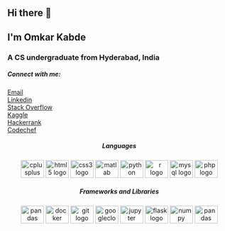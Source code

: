 <h2 align="left">Hi there 👋</h1>
<h2 align="left">I'm Omkar Kabde</h1>
<h3 align="left">A CS undergraduate from Hyderabad, India</h3>
<h5 align="left">Connect with me:</h3>
<p align="left">
<a href="omkarkabde@gmail.com" target="blank">Email</a><br>
<a href="https://linkedin.com/in/omkar-kabde-1a668025b" target="blank">Linkedin</a><br>
<a href="https://stackoverflow.com/users/21066377" target="blank">Stack Overflow</a><br>
<a href="https://kaggle.com/omkar334" target="blank">Kaggle</a><br>
<a href="https://www.hackerrank.com/omkar334" target="blank">Hackerrank</a><br>
 <a href="https://www.codechef.com/users/omkar334" target="blank">Codechef</a>
  

</p>
<!--

<div align="center">
  <img src="https://github-readme-stats.vercel.app/api?username=omkar-334&hide_title=false&hide_rank=false&show_icons=true&include_all_commits=true&count_private=true&disable_animations=false&theme=dracula&locale=en&hide_border=false&order=1" height="150" alt="stats graph"  />
  <img src="https://github-readme-stats.vercel.app/api/top-langs?username=omkar-334&locale=en&hide_title=false&layout=compact&card_width=320&langs_count=5&theme=dracula&hide_border=false&order=2" height="150" alt="languages graph"  />
</div>
###
-->
<h5 align="center">Languages</h3>
<div align="center">
  <img src="https://cdn.jsdelivr.net/gh/devicons/devicon/icons/cplusplus/cplusplus-original.svg" height="40" width="52" alt="cplusplus logo"  />
  <img src="https://cdn.jsdelivr.net/gh/devicons/devicon/icons/html5/html5-original.svg" height="40" width="52" alt="html5 logo"  />
  <img src="https://cdn.jsdelivr.net/gh/devicons/devicon/icons/css3/css3-original.svg" height="40" width="52" alt="css3 logo"  />
  <img src="https://cdn.jsdelivr.net/gh/devicons/devicon/icons/matlab/matlab-original.svg" height="40" width="52" alt="matlab logo"  />
  <img src="https://cdn.jsdelivr.net/gh/devicons/devicon/icons/python/python-original.svg" height="40" width="52" alt="python logo"  />
  <img src="https://cdn.jsdelivr.net/gh/devicons/devicon/icons/r/r-original.svg" height="40" width="52" alt="r logo"  />
  <img src="https://cdn.jsdelivr.net/gh/devicons/devicon/icons/mysql/mysql-original.svg" height="40" width="52" alt="mysql logo"  />
  <img src="https://cdn.jsdelivr.net/gh/devicons/devicon/icons/php/php-original.svg" height="40" width="52" alt="php logo"  />

  
</div>
<h5 align="center">Frameworks and Libraries</h3>
<div align="center">
 <img src="https://cdn.jsdelivr.net/gh/devicons/devicon/icons/arduino/arduino-original.svg" height="40" width="52" alt="pandas logo"  />
<img src="https://cdn.jsdelivr.net/gh/devicons/devicon/icons/docker/docker-original.svg" height="40" width="52" alt="docker logo"  />
<img src="https://cdn.jsdelivr.net/gh/devicons/devicon/icons/git/git-original.svg" height="40" width="52" alt="git logo"  />
<img src="https://cdn.jsdelivr.net/gh/devicons/devicon/icons/googlecloud/googlecloud-original.svg" height="40" width="52" alt="googlecloud logo"  />
<img src="https://cdn.jsdelivr.net/gh/devicons/devicon/icons/jupyter/jupyter-original.svg" height="40" width="52" alt="jupyter logo"  />
<img src="https://cdn.jsdelivr.net/gh/devicons/devicon/icons/flask/flask-original.svg" height="40" width="52" alt="flask logo"  />
<img src="https://cdn.jsdelivr.net/gh/devicons/devicon/icons/numpy/numpy-original.svg" height="40" width="52" alt="numpy logo"  />
<img src="https://cdn.jsdelivr.net/gh/devicons/devicon/icons/pandas/pandas-original.svg" height="40" width="52" alt="pandas logo"  />
</div>

